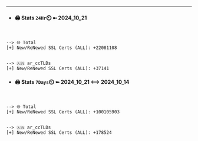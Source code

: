 

---
- #### 🖨️ **Stats** `24Hr`⏲️ ➼ 2024_10_21
```console


--> 🌐 Total
[+] New/ReNewed SSL Certs (ALL): +22081108


--> 🇦🇷 ar_ccTLDs
[+] New/ReNewed SSL Certs (ALL): +37141

```

- #### 🖨️ **Stats** `7Days`⏲️ ➼ 2024_10_21 <--> 2024_10_14
```console


--> 🌐 Total
[+] New/ReNewed SSL Certs (ALL): +100105903


--> 🇦🇷 ar_ccTLDs
[+] New/ReNewed SSL Certs (ALL): +178524

```

